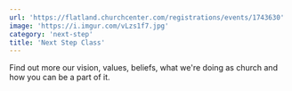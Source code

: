 ```yaml
---
url: 'https://flatland.churchcenter.com/registrations/events/1743630'
image: 'https://i.imgur.com/vLzs1f7.jpg'
category: 'next-step'
title: 'Next Step Class'
---
```


Find out more our vision, values, beliefs, what we're doing as church and how you can be a part of it.

